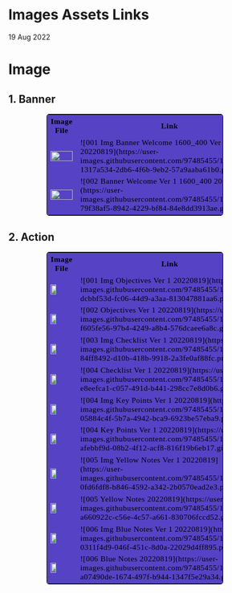 # Images Assets Links
19 Aug 2022

<h1>Image</h1>
<h2>1. Banner</h2>
<table style="color:black;
           display:fill;
           border-colapse: colapse;
           width: 70%;
           margin: auto;
           border: 1px solid black;
           border-collapse: collapse;
           border-style: solid;
           border-radius:5px;
           background-color:#5642C5;
           font-size:110%;
           font-family:Verdana;
           letter-spacing:0.5px">
<tr>
    <th>Image File</th>
    <th>Link</th>
    <th>No Image Asset</th></tr>
<tr>
<td><img style="float:left" src="https://user-images.githubusercontent.com/97485455/191153210-1317a534-2db6-4f6b-9eb2-57a9aaba61b0.png" width="100%"></td>
<td>![001  Img Banner Welcome 1600_400 Ver 1 20220819](https://user-images.githubusercontent.com/97485455/191153210-1317a534-2db6-4f6b-9eb2-57a9aaba61b0.png)</td>
<td> Img00100120220819</td>
</tr>
<tr>
<td><img style="float:left" src="https://user-images.githubusercontent.com/97485455/191153632-79f38af5-8942-4229-bf84-84e8dd3913ae.gif" width="100%"></td>
<td>![002  Banner Welcome Ver 1 1600_400 20220819](https://user-images.githubusercontent.com/97485455/191153632-79f38af5-8942-4229-bf84-84e8dd3913ae.gif)</td>
<td> Ima00100120220819</td>
</tr>
</table>

<h2>2. Action</h2>
<table style="color:black;
           display:fill;
           border-colapse: colapse;
           width: 70%;
           margin: auto;
           border: 1px solid black;
           border-collapse: collapse;
           border-style: solid;
           border-radius:5px;
           background-color:#5642C5;
           font-size:110%;
           font-family:Verdana;
           letter-spacing:0.5px">
<tr>
    <th>Image File</th>
    <th>Link</th>
    <th>No Image Asset</th></tr>
<tr>
<td><img style="float:left" src="https://user-images.githubusercontent.com/97485455/191220935-dcbbf53d-fc06-44d9-a3aa-813047881aa6.png" width="50%"></td>
<td>![001 Img Objectives Ver 1 20220819](https://user-images.githubusercontent.com/97485455/191220935-dcbbf53d-fc06-44d9-a3aa-813047881aa6.png)</td>
<td> Img00200120220819</td>
</tr>
<tr>
<td><img style="float:left" src="https://user-images.githubusercontent.com/97485455/191221234-f605fe56-97b4-4249-a8b4-576dcaee6a8c.gif" width="50%"></td>
<td>![002 Objectives Ver 1 20220819](https://user-images.githubusercontent.com/97485455/191221234-f605fe56-97b4-4249-a8b4-576dcaee6a8c.gif)</td>
<td> Ima00200120220819</td>
</tr>

<tr>
<td><img style="float:left" src="https://user-images.githubusercontent.com/97485455/191223579-84ff8492-d10b-418b-9918-2a3fe0af88fc.png" width="50%"></td>
<td>![003 Img Checklist Ver 1 20220819](https://user-images.githubusercontent.com/97485455/191223579-84ff8492-d10b-418b-9918-2a3fe0af88fc.png)</td>
<td> Img00200220220819</td>
</tr>
<tr>
<td><img style="float:left" src="https://user-images.githubusercontent.com/97485455/191224283-e8eefca1-c057-491d-b441-298cc7e8d0b6.gif" width="50%"></td>
<td>![004 Checklist Ver 1 20220819](https://user-images.githubusercontent.com/97485455/191224283-e8eefca1-c057-491d-b441-298cc7e8d0b6.gif)</td>
<td> Ima00200220220819</td>
</tr>

<tr>
<td><img style="float:left" src="https://user-images.githubusercontent.com/97485455/191228703-05884c4f-5b7a-4942-bca9-6923be57eba9.png" width="50%"></td>
<td>![004 Img Key Points Ver 1 20220819](https://user-images.githubusercontent.com/97485455/191228703-05884c4f-5b7a-4942-bca9-6923be57eba9.png)</td>
<td> Img00200320220819</td>
</tr>
<tr>
<td><img style="float:left" src="https://user-images.githubusercontent.com/97485455/191229220-afebbf9d-08b2-4f12-acf8-816f19b6eb17.gif" width="50%"></td>
<td>![004 Key Points Ver 1 20220819](https://user-images.githubusercontent.com/97485455/191229220-afebbf9d-08b2-4f12-acf8-816f19b6eb17.gif)</td>
<td> Ima00200320220819</td>
</tr>
           
<tr>
<td><img style="float:left" src="https://user-images.githubusercontent.com/97485455/191237150-0fd6fdf8-b846-4592-a342-2b0570ead2e3.png" width="50%"></td>
<td>![005 Img Yellow Notes Ver 1 20220819](https://user-images.githubusercontent.com/97485455/191237150-0fd6fdf8-b846-4592-a342-2b0570ead2e3.png)</td>
<td> Img00200420220819</td>
</tr>
<tr>
<td><img style="float:left" src="https://user-images.githubusercontent.com/97485455/191237708-a660922c-c56e-4c57-a661-830706fccd52.gif" width="50%"></td>
<td>![005 Yellow Notes 20220819](https://user-images.githubusercontent.com/97485455/191237708-a660922c-c56e-4c57-a661-830706fccd52.gif)</td>
<td> Ima00200420220819</td>
</tr>
           
<tr>
<td><img style="float:left" src="https://user-images.githubusercontent.com/97485455/191238266-0311f4d9-046f-451c-8d0a-22029d4ff895.png" width="50%"></td>
<td>![006 Img Blue Notes Ver 1 20220819](https://user-images.githubusercontent.com/97485455/191238266-0311f4d9-046f-451c-8d0a-22029d4ff895.png)</td>
<td> Img00200520220819</td>
</tr>
<tr>
<td><img style="float:left" src="https://user-images.githubusercontent.com/97485455/191238496-a07490de-1674-497f-b944-1347f5e29a34.gif" width="50%"></td>
<td>![006  Blue Notes 20220819](https://user-images.githubusercontent.com/97485455/191238496-a07490de-1674-497f-b944-1347f5e29a34.gif)</td>
<td> Ima00200520220819</td>
</tr>

</table>


